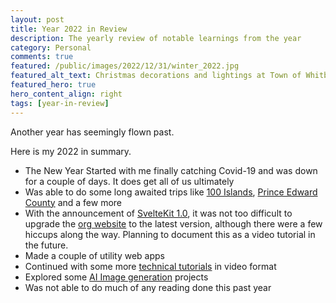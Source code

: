```yaml
---
layout: post
title: Year 2022 in Review
description: The yearly review of notable learnings from the year
category: Personal
comments: true
featured: /public/images/2022/12/31/winter_2022.jpg
featured_alt_text: Christmas decorations and lightings at Town of Whitby Municipal Building
featured_hero: true
hero_content_align: right
tags: [year-in-review]
---
```

Another year has seemingly flown past.

<!-- more -->

Here is my 2022 in summary.  

 * The New Year Started with me finally catching Covid-19 and was down for a couple of days. It does get all of us ultimately
 * Was able to do some long awaited trips like [100 Islands](https://www.localguidesconnect.com/t5/General-Discussion/Day-trip-to-1000-Islands-Ontario/m-p/3487887), [Prince Edward County](https://www.localguidesconnect.com/t5/General-Discussion/One-day-trip-to-Prince-Edward-County-Ontario/td-p/3440657) and a few more
 * With the announcement of [SvelteKit 1.0](https://svelte.dev/blog/announcing-sveltekit-1.0), it was not too difficult to upgrade the [org website](https://ae-app-labs.github.io/) to the latest version, although there were a few hiccups along the way. Planning to document this as a video tutorial in the future.
 * Made a couple of utility web apps
 * Continued with some more [technical tutorials](https://www.midhunhk.com/learning/2022/08/15/animated-hero-background/) in video format
 * Explored some [AI Image generation](https://www.midhunhk.com/learning/2022/12/16/exploring-ai-image-generator/) projects
 * Was not able to do much of any reading done this past year


